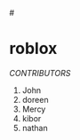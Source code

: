 #<h1> **roblox**</h1>
*CONTRIBUTORS*<br />
1. John<br />
2. doreen<br />
3. Mercy<br />
4. kibor<br />
5. nathan<br />
